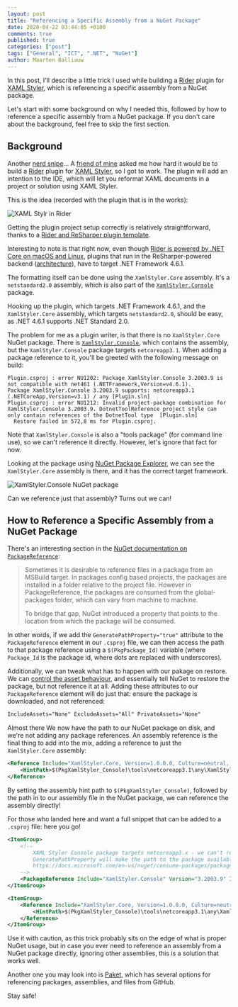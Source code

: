 ```yaml
---
layout: post
title: "Referencing a Specific Assembly from a NuGet Package"
date: 2020-04-22 03:44:05 +0100
comments: true
published: true
categories: ["post"]
tags: ["General", "ICT", ".NET", "NuGet"]
author: Maarten Balliauw
---
```


In this post, I'll describe a little trick I used while building a [Rider](https://www.jetbrains.com/rider/) plugin for [XAML Styler](https://github.com/Xavalon/XamlStyler/), which is referencing a specific assembly from a NuGet package.

Let's start with some background on why I needed this, followed by how to reference a specific assembly from a NuGet package. If you don't care about the background, feel free to skip the first section.

## Background

Another [nerd snipe](https://xkcd.com/356/)... A [friend of mine](https://twitter.com/NicoVermeir) asked me how hard it would be to build a [Rider](https://www.jetbrains.com/rider/) plugin for [XAML Styler](https://github.com/Xavalon/XamlStyler/), so I got to work. The plugin will add an intention to the IDE, which will let you reformat XAML documents in a project or solution using XAML Styler.

This is the idea (recorded with the plugin that is in the works):

![XAML Stylr in Rider](/images/2020/04/xamlstyler-in-rider.gif)

Getting the plugin project setup correctly is relatively straightforward, thanks to a [Rider and ReSharper plugin template](https://github.com/JetBrains/resharper-rider-plugin).

Interesting to note is that right now, even though [Rider is powered by .NET Core on macOS and Linux](https://blog.jetbrains.com/dotnet/2020/04/14/net-core-performance-revolution-rider-2020-1/), plugins that run in the ReSharper-powered backend ([architecture](https://www.codemag.com/Article/1811091/Building-a-.NET-IDE-with-JetBrains-Rider)), have to target .NET Framework 4.6.1.

The formatting itself can be done using the `XamlStyler.Core` assembly. It's a `netstandard2.0` assembly, which is also part of the [`XamlStyler.Console`](https://www.nuget.org/packages/XamlStyler.Console/) package.

Hooking up the plugin, which targets .NET Framework 4.6.1, and the `XamlStyler.Core` assembly, which targets `netstandard2.0`, should be easy, as .NET 4.6.1 supports .NET Standard 2.0.

The problem for me as a plugin writer, is that there is no `XamlStyler.Core` NuGet package. There is [`XamlStyler.Console`](https://www.nuget.org/packages/XamlStyler.Console/), which contains the assembly, but the `XamlStyler.Console` package targets `netcoreapp3.1`. When adding a package reference to it, you'll be greeted with the following message on build:

```
Plugin.csproj : error NU1202: Package XamlStyler.Console 3.2003.9 is not compatible with net461 (.NETFramework,Version=v4.6.1).
Package XamlStyler.Console 3.2003.9 supports: netcoreapp3.1 (.NETCoreApp,Version=v3.1) / any [Plugin.sln]
Plugin.csproj : error NU1212: Invalid project-package combination for XamlStyler.Console 3.2003.9. DotnetToolReference project style can only contain references of the DotnetTool type  [Plugin.sln]
  Restore failed in 572,8 ms for Plugin.csproj.
```

Note that `XamlStyler.Console` is also a "tools package" (for command line use), so we can't reference it directly. However, let's ignore that fact for now.

Looking at the package using [NuGet Package Explorer](https://github.com/NuGetPackageExplorer/NuGetPackageExplorer), we can see the `XamlStyler.Core` assembly is there, and it has the correct target framework.

![XamlStyler.Console NuGet package](/images/2020/04/nuget-package-explorer-xamlstyler.png)

Can we reference just that assembly? Turns out we can!

## How to Reference a Specific Assembly from a NuGet Package

There's an interesting section in the [NuGet documentation on `PackageReference`](https://docs.microsoft.com/en-us/nuget/consume-packages/package-references-in-project-files#generatepathproperty):

> Sometimes it is desirable to reference files in a package from an MSBuild target. In packages.config based projects, the packages are installed in a folder relative to the project file. However in PackageReference, the packages are consumed from the global-packages folder, which can vary from machine to machine.
>
> To bridge that gap, NuGet introduced a property that points to the location from which the package will be consumed.

In other words, if we add the `GeneratePathProperty="true"` attribute to the `PackageReference` element in our `.csproj` file, we can then access the path to that package reference using a `$(PkgPackage_Id)` variable (where `Package_Id` is the package id, where dots are replaced with underscores).

Additionally, we can tweak what has to happen with our pakage on restore. We can [control the asset behaviour](https://docs.microsoft.com/en-us/nuget/consume-packages/package-references-in-project-files#controlling-dependency-assets), and essentially tell NuGet to restore the package, but not reference it at all. Adding these attributes to our `PackageReference` element will do just that: ensure the package is downloaded, and not referenced:

```xml
IncludeAssets="None" ExcludeAssets="All" PrivateAssets="None"
```

Almost there We now have the path to our NuGet package on disk, and we're not adding any package references. An assembly reference is the final thing to add into the mix, adding a reference to just the `XamlStyler.Core` assembly:

```xml
<Reference Include="XamlStyler.Core, Version=1.0.0.0, Culture=neutral, PublicKeyToken=0b11ff60a8153268">
    <HintPath>$(PkgXamlStyler_Console)\tools\netcoreapp3.1\any\XamlStyler.Core.dll</HintPath>
</Reference>
```

By setting the assembly hint path to `$(PkgXamlStyler_Console)`, followed by the path in to our assembly file in the NuGet package, we can reference the assembly directly!

For those who landed here and want a full snippet that can be added to a `.csproj` file: here you go!

```xml
<ItemGroup>
    <!--
        XAML Styler Console package targets netcoreapp3.x - we can't reference it, but we can download it :-)
        GeneratePathProperty will make the path to the package available in $(PkgXamlStyler_Console), and we can then add an assembly reference...
        https://docs.microsoft.com/en-us/nuget/consume-packages/package-references-in-project-files#generatepathproperty
    -->
    <PackageReference Include="XamlStyler.Console" Version="3.2003.9" IncludeAssets="None" ExcludeAssets="All" PrivateAssets="None" GeneratePathProperty="true" />
</ItemGroup>

<ItemGroup>
    <Reference Include="XamlStyler.Core, Version=1.0.0.0, Culture=neutral, PublicKeyToken=0b11ff60a8153268">
        <HintPath>$(PkgXamlStyler_Console)\tools\netcoreapp3.1\any\XamlStyler.Core.dll</HintPath>
    </Reference>
</ItemGroup>
```

Use it with caution, as this trick probably sits on the edge of what is proper NuGet usage, but in case you ever need to reference an assembly from a NuGet package directly, ignoring other assemblies, this is a solution that works well.

Another one you may look into is [Paket](http://fsprojects.github.io/Paket/references-files.html), which has several options for referencing packages, assemblies, and files from GitHub.

Stay safe!
